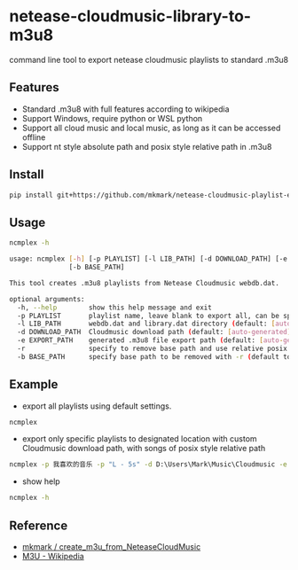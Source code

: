 # netease-cloudmusic-library-to-m3u8

command line tool to export netease cloudmusic playlists to standard .m3u8

## Features

- Standard .m3u8 with full features according to wikipedia
- Support Windows, require python or WSL python
- Support all cloud music and local music, as long as it can be accessed offline
- Support nt style absolute path and posix style relative path in .m3u8

## Install

```bash
pip install git+https://github.com/mkmark/netease-cloudmusic-playlist-exporter.git
```

## Usage

```bash
ncmplex -h

usage: ncmplex [-h] [-p PLAYLIST] [-l LIB_PATH] [-d DOWNLOAD_PATH] [-e EXPORT_PATH] [-r]
               [-b BASE_PATH]

This tool creates .m3u8 playlists from Netease Cloudmusic webdb.dat.

optional arguments:
  -h, --help        show this help message and exit
  -p PLAYLIST       playlist name, leave blank to export all, can be specified multiple times (default: [])
  -l LIB_PATH       webdb.dat and library.dat directory (default: [auto-generated])
  -d DOWNLOAD_PATH  Cloudmusic download path (default: [auto-generated])
  -e EXPORT_PATH    generated .m3u8 file export path (default: [auto-generated])
  -r                specify to remove base path and use relative posix path
  -b BASE_PATH      specify base path to be removed with -r (default to EXPORT_PATH)
```

## Example

- export all playlists using default settings.

```bat
ncmplex
```

- export only specific playlists to designated location with custom Cloudmusic download path, with songs of posix style relative path

```bat
ncmplex -p 我喜欢的音乐 -p "L - 5s" -d D:\Users\Mark\Music\Cloudmusic -e D:\Users\Mark\Music\ -r
```

- show help

```bat
ncmplex -h
```

## Reference

- [mkmark / create_m3u_from_NeteaseCloudMusic](https://github.com/mkmark/create_m3u_from_NeteaseCloudMusic)
- [M3U - Wikipedia](https://en.wikipedia.org/wiki/M3U)
